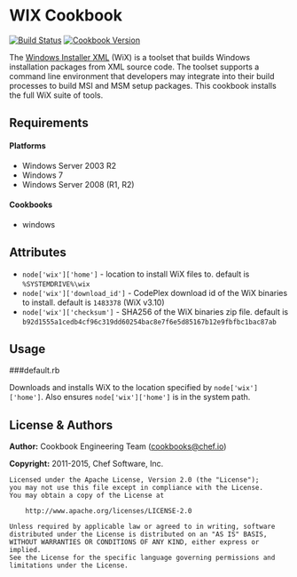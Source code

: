 WIX Cookbook
============
[![Build Status](https://travis-ci.org/chef-cookbooks/wix.svg?branch=master)](http://travis-ci.org/chef-cookbooks/wix)
[![Cookbook Version](https://img.shields.io/cookbook/v/wix.svg)](https://supermarket.chef.io/cookbooks/wix)


The [Windows Installer XML](http://wix.sourceforge.net/) (WiX) is a toolset
that builds Windows installation packages from XML source code. The toolset
supports a command line environment that developers may integrate into their
build processes to build MSI and MSM setup packages. This cookbook installs the
full WiX suite of tools.

Requirements
------------
#### Platforms
* Windows Server 2003 R2
* Windows 7
* Windows Server 2008 (R1, R2)

#### Cookbooks
- windows


Attributes
----------

* `node['wix']['home']` - location to install WiX files to.  default is
  `%SYSTEMDRIVE%\wix`
* `node['wix']['download_id']` - CodePlex download id of the WiX binaries to
   install. default is `1483378` (WiX v3.10)
* `node['wix']['checksum']` - SHA256 of the WiX binaries zip file. default is
  `b92d1555a1cedb4cf96c319dd60254bac8e7f6e5d85167b12e9fbfbc1bac87ab`

Usage
-----

###default.rb

Downloads and installs WiX to the location specified by `node['wix']['home']`.
Also ensures `node['wix']['home']` is in the system path.

License & Authors
-----------------

**Author:** Cookbook Engineering Team (<cookbooks@chef.io>)

**Copyright:** 2011-2015, Chef Software, Inc.
```
Licensed under the Apache License, Version 2.0 (the "License");
you may not use this file except in compliance with the License.
You may obtain a copy of the License at

    http://www.apache.org/licenses/LICENSE-2.0

Unless required by applicable law or agreed to in writing, software
distributed under the License is distributed on an "AS IS" BASIS,
WITHOUT WARRANTIES OR CONDITIONS OF ANY KIND, either express or implied.
See the License for the specific language governing permissions and
limitations under the License.
```
